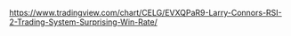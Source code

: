 https://www.tradingview.com/chart/CELG/EVXQPaR9-Larry-Connors-RSI-2-Trading-System-Surprising-Win-Rate/
